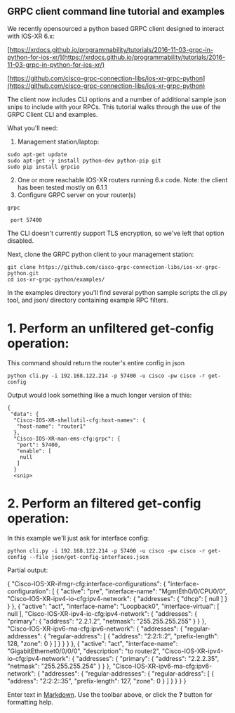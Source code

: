 ## GRPC client command line tutorial and examples

We recently opensourced a python based GRPC client designed to interact with IOS-XR 6.x:

[https://xrdocs.github.io/programmability/tutorials/2016-11-03-grpc-in-python-for-ios-xr/](https://xrdocs.github.io/programmability/tutorials/2016-11-03-grpc-in-python-for-ios-xr/)

[https://github.com/cisco-grpc-connection-libs/ios-xr-grpc-python](https://github.com/cisco-grpc-connection-libs/ios-xr-grpc-python)

The client now includes CLI options and a number of additional sample json snips to include with your RPCs.  This tutorial walks through the use of the GRPC Client CLI and examples.

What you'll need:

1. Management station/laptop: 
```
sudo apt-get update
sudo apt-get -y install python-dev python-pip git
sudo pip install grpcio
```

2. One or more reachable IOS-XR routers running 6.x code.  Note: the client has been tested mostly on 6.1.1
3. Configure GRPC server on your router(s)

```
grpc

 port 57400
```
 
The CLI doesn't currently support TLS encryption, so we've left that option disabled.

Next, clone the GRPC python client to your management station:

```
git clone https://github.com/cisco-grpc-connection-libs/ios-xr-grpc-python.git
cd ios-xr-grpc-python/examples/
```
In the examples directory you'll find several python sample scripts the cli.py tool, and json/ directory containing example RPC filters.


# 1. Perform an unfiltered get-config operation:

This command should return the router's entire config in json

```
python cli.py -i 192.168.122.214 -p 57400 -u cisco -pw cisco -r get-config

```

Output would look something like a much longer version of this:

```
{
 "data": {
  "Cisco-IOS-XR-shellutil-cfg:host-names": {
   "host-name": "router1"
  },
  "Cisco-IOS-XR-man-ems-cfg:grpc": {
   "port": 57400,
   "enable": [
    null
   ]
  }
  <snip>
```

# 2. Perform an filtered get-config operation:

In this example we'll just ask for interface config:

```
python cli.py -i 192.168.122.214 -p 57400 -u cisco -pw cisco -r get-config --file json/get-config-interfaces.json

```

Partial output:

{
 "Cisco-IOS-XR-ifmgr-cfg:interface-configurations": {
  "interface-configuration": [
   {
    "active": "pre",
    "interface-name": "MgmtEth0/0/CPU0/0",
    "Cisco-IOS-XR-ipv4-io-cfg:ipv4-network": {
     "addresses": {
      "dhcp": [
       null
      ]
     }
    }
   },
   {
    "active": "act",
    "interface-name": "Loopback0",
    "interface-virtual": [
     null
    ],
    "Cisco-IOS-XR-ipv4-io-cfg:ipv4-network": {
     "addresses": {
      "primary": {
       "address": "2.2.1.2",
       "netmask": "255.255.255.255"
      }
     }
    },
    "Cisco-IOS-XR-ipv6-ma-cfg:ipv6-network": {
     "addresses": {
      "regular-addresses": {
       "regular-address": [
        {
         "address": "2:2:1::2",
         "prefix-length": 128,
         "zone": 0
        }
       ]
      }
     }
    }
   },
   {
    "active": "act",
    "interface-name": "GigabitEthernet0/0/0/0",
    "description": "to router2",
    "Cisco-IOS-XR-ipv4-io-cfg:ipv4-network": {
     "addresses": {
      "primary": {
       "address": "2.2.2.35",
       "netmask": "255.255.255.254"
      }
     }
    },
    "Cisco-IOS-XR-ipv6-ma-cfg:ipv6-network": {
     "addresses": {
      "regular-addresses": {
       "regular-address": [
        {
         "address": "2:2:2::35",
         "prefix-length": 127,
         "zone": 0
        }
       ]
      }
     }
    }
   }



Enter text in [Markdown](http://daringfireball.net/projects/markdown/). Use the toolbar above, or click the **?** button for formatting help.
